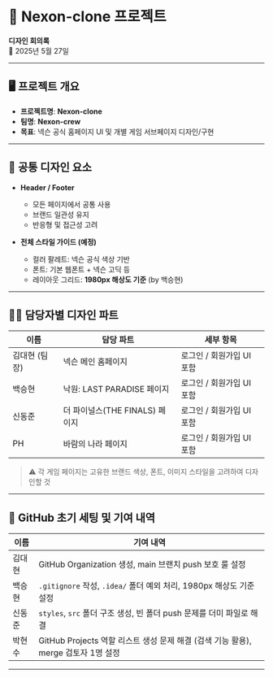 # 🎨 Nexon-clone 프로젝트  
**디자인 회의록**  
📅 2025년 5월 27일

---

## 🖥️ 프로젝트 개요

- **프로젝트명**: **Nexon-clone**  
- **팀명**: **Nexon-crew**
- **목표**: 넥슨 공식 홈페이지 UI 및 개별 게임 서브페이지 디자인/구현

---

## 📐 공통 디자인 요소

- **Header / Footer**
  - 모든 페이지에서 공통 사용
  - 브랜드 일관성 유지
  - 반응형 및 접근성 고려

- **전체 스타일 가이드 (예정)**
  - 컬러 팔레트: 넥슨 공식 색상 기반
  - 폰트: 기본 웹폰트 + 넥슨 고딕 등
  - 레이아웃 그리드: **1980px 해상도 기준** (by 백승현)

---

## 🧑‍🎨 담당자별 디자인 파트

| 이름       | 담당 파트                        | 세부 항목                     |
|------------|----------------------------------|-------------------------------|
| 김대현 (팀장) | 넥슨 메인 홈페이지                | 로그인 / 회원가입 UI 포함     |
| 백승현     | 낙원: LAST PARADISE 페이지        | 로그인 / 회원가입 UI 포함     |
| 신동준     | 더 파이널스(THE FINALS) 페이지    | 로그인 / 회원가입 UI 포함     |
| PH         | 바람의 나라 페이지                | 로그인 / 회원가입 UI 포함     |

> ⚠️ 각 게임 페이지는 고유한 브랜드 색상, 폰트, 이미지 스타일을 고려하여 디자인할 것

---

## 🧰 GitHub 초기 세팅 및 기여 내역

| 이름       | 기여 내역                                                                 |
|------------|---------------------------------------------------------------------------|
| 김대현     | GitHub Organization 생성, main 브랜치 push 보호 룰 설정                   |
| 백승현     | `.gitignore` 작성, `.idea/` 폴더 예외 처리, 1980px 해상도 기준 설정       |
| 신동준     | `styles`, `src` 폴더 구조 생성, 빈 폴더 push 문제를 더미 파일로 해결       |
| 박현수        | GitHub Projects 역할 리스트 생성 문제 해결 (검색 기능 활용), merge 검토자 1명 설정 |

---
